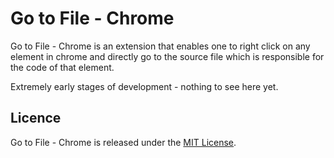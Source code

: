 # Go to File - Chrome


Go to File - Chrome is an extension that enables one to right click on any element in chrome and directly go
to the source file which is responsible for the code of that element.

Extremely early stages of development - nothing to see here yet. 

## Licence

Go to File - Chrome is released under the [MIT License](http://www.opensource.org/licenses/MIT).
